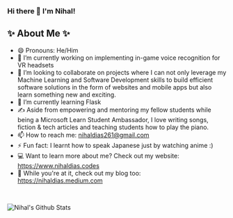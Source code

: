 ### Hi there 👋 I'm Nihal!


## ✨ About Me ✨

- 😄 Pronouns: He/Him
- 🔭 I’m currently working on implementing in-game voice recognition for VR headsets
- 👯 I’m looking to collaborate on projects where I can not only leverage my Machine Learning and Software Development skills to build efficient software solutions in the form of websites and mobile apps but also learn something new and exciting.
- 🌱 I’m currently learning Flask
- ✍️ Aside from empowering and mentoring my fellow students while being a Microsoft Learn Student Ambassador, I love writing songs, fiction & tech articles and teaching students how to play the piano.
- 📫 How to reach me: nihaldias261@gmail.com
- ⚡ Fun fact: I learnt how to speak Japanese just by watching anime :)
- 💻 Want to learn more about me? Check out my website: https://www.nihaldias.codes
- 📕 While you're at it, check out my blog too: https://nihaldias.medium.com

<br>
  
![Nihal's Github Stats](https://github-readme-stats.vercel.app/api?username=nrd26&show_icons=true&theme=algolia)


<!--- <br>
      ![GitHub Trophies](https://github-profile-trophy.vercel.app/?username=nrd26&theme=juicyfresh&no-bg=true) --->
